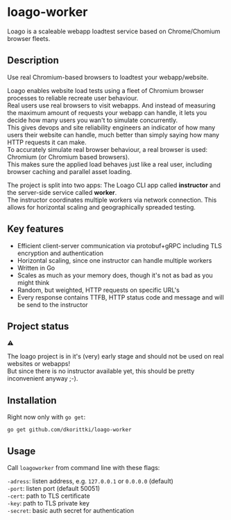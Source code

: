 # loago-worker

Loago is a scaleable webapp loadtest service based on Chrome/Chomium browser fleets.

## Description

Use real Chromium-based browsers to loadtest your webapp/website.

Loago enables website load tests using a fleet of Chromium browser processes to reliable
recreate user behaviour.  
Real users use real browsers to visit webapps. And instead of measuring the maximum amount
of requests your webapp can handle, it lets you decide how many users you wan't to simulate concurrently.  
This gives devops and site reliability engineers an indicator of how many users their website can handle,
much better than simply saying how many HTTP requests it can make.  
To accurately simulate real browser behaviour, a real browser is used: Chromium (or Chromium based browsers).  
This makes sure the applied load behaves just like a real user, including browser caching and parallel asset loading.

The project is split into two apps: The Loago CLI app called **instructor** and the server-side service called **worker**.  
The instructor coordinates multiple workers via network connection.
This allows for horizontal scaling and geographically spreaded testing.


## Key features
- Efficient client-server communication via protobuf+gRPC including TLS encryption and authentication
- Horizontal scaling, since one instructor can handle multiple workers
- Written in Go
- Scales as much as your memory does, though it's not as bad as you might think
- Random, but weighted, HTTP requests on specific URL's
- Every response contains TTFB, HTTP status code and message and will be send to the instructor

## Project status

:warning:

The loago project is in it's (very) early stage and should not be used on real websites or webapps!  
But since there is no instructor available yet, this should be pretty inconvenient anyway ;-).

## Installation

Right now only with `go get`:

```shell script
go get github.com/dkorittki/loago-worker
```

## Usage

Call `loagoworker` from command line with these flags:

`-adress`: listen address, e.g. `127.0.0.1` or `0.0.0.0` (default)  
`-port`: listen port (default 50051)  
`-cert`: path to TLS certificate  
`-key`: path to TLS private key  
`-secret`: basic auth secret for authentication
